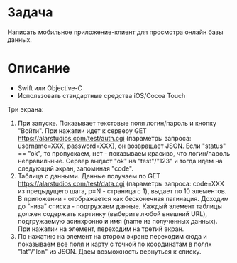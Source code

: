 # Задача
Написать мобильное приложение-клиент для просмотра онлайн базы данных.

# Описание
- Swift или Objective-C 
- Использовать стандартные средства iOS/Cocoa Touch 

Три экрана:
1. При запуске. Показывает текстовые поля логин/пароль и кнопку "Войти". При нажатии идет к серверу GET https://alarstudios.com/test/auth.cgi (параметры запроса: username=XXX, password=XXX), он возвращает JSON. Если "status" == "ok", то пропускаем, нет - показываем красиво, что логин/пароль неправильные. Сервер выдаст "ok" на "test"/"123" и тогда идем на следующий экран, запоминая "code".
2. Таблица с данными. Данные получаем по GET https://alarstudios.com/test/data.cgi (параметры запроса: code=XXX из предыдущего шага, p=N - страница с 1), выдает по 10 элементов. В приложении - отображается как бесконечная пагинация. Доходим до "низа" списка - подгружаем данные. Каждый элемент таблицы должен содержать картинку (выберите любой внешний URL), подгружаемую асинхронно и имя (name из полученных данных). При нажатии на элемент, переходим на третий экран.
3. По нажатию на элемент на втором экране переходим сюда и показываем все поля и карту с точкой по координатам в полях "lat"/"lon" из JSON. Даем возможность вернуться к списку.
